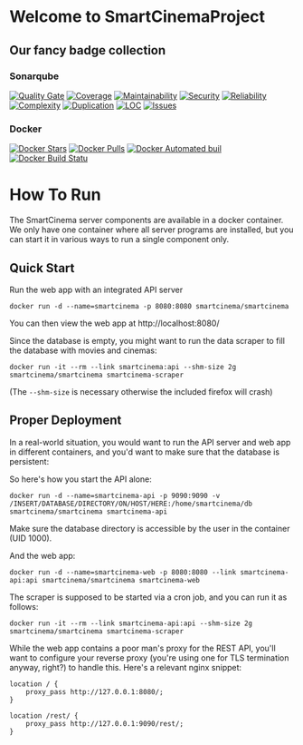 # Welcome to SmartCinemaProject

## Our fancy badge collection
### Sonarqube
[![Quality Gate](https://sonarqube.com/api/badges/gate?key=de.tinf15b4.kino%3AHEAD)](https://sonarqube.com/dashboard/index/de.tinf15b4.kino%3AHEAD) 
[![Coverage](https://sonarqube.com/api/badges/measure?key=de.tinf15b4.kino%3AHEAD&metric=coverage)](https://sonarqube.com/component_measures/domain/Coverage?id=de.tinf15b4.kino%3AHEAD)
[![Maintainability](https://sonarqube.com/api/badges/measure?key=de.tinf15b4.kino%3AHEAD&metric=sqale_rating)](https://sonarqube.com/component_measures/domain/Maintainability?id=de.tinf15b4.kino%3AHEAD)
[![Security](https://sonarqube.com/api/badges/measure?key=de.tinf15b4.kino%3AHEAD&metric=security_rating)](https://sonarqube.com/component_measures/domain/Security?id=de.tinf15b4.kino%3AHEAD)
[![Reliability](https://sonarqube.com/api/badges/measure?key=de.tinf15b4.kino%3AHEAD&metric=reliability_rating)](https://sonarqube.com/component_measures/domain/Reliability?id=de.tinf15b4.kino%3AHEAD)
[![Complexity](https://sonarqube.com/api/badges/measure?key=de.tinf15b4.kino%3AHEAD&metric=complexity)](https://sonarqube.com/component_measures/domain/Complexity?id=de.tinf15b4.kino%3AHEAD)
[![Duplication](https://sonarqube.com/api/badges/measure?key=de.tinf15b4.kino%3AHEAD&metric=duplicated_lines_density)](https://sonarqube.com/component_measures/domain/Duplications?id=de.tinf15b4.kino%3AHEAD)
[![LOC](https://sonarqube.com/api/badges/measure?key=de.tinf15b4.kino%3AHEAD&metric=ncloc)](https://sonarqube.com/component_measures/domain/Size?id=de.tinf15b4.kino%3AHEAD)
[![Issues](https://sonarqube.com/api/badges/measure?key=de.tinf15b4.kino%3AHEAD&metric=violations)](https://sonarqube.com/component_issues?id=de.tinf15b4.kino%3AHEAD#resolved=false)

### Docker

[![Docker Stars](https://img.shields.io/docker/stars/smartcinema/smartcinema.svg)](https://hub.docker.com/r/smartcinema/smartcinema/)
[![Docker Pulls](https://img.shields.io/docker/pulls/smartcinema/smartcinema.svg)](https://hub.docker.com/r/smartcinema/smartcinema/)
[![Docker Automated buil](https://img.shields.io/docker/automated/smartcinema/smartcinema.svg)](https://hub.docker.com/r/smartcinema/smartcinema/)
[![Docker Build Statu](https://img.shields.io/docker/build/smartcinema/smartcinema.svg)](https://hub.docker.com/r/smartcinema/smartcinema/)

# How To Run

The SmartCinema server components are available in a docker container. We only have one container where
all server programs are installed, but you can start it in various ways to run a single component only.

## Quick Start

Run the web app with an integrated API server

    docker run -d --name=smartcinema -p 8080:8080 smartcinema/smartcinema

You can then view the web app at http://localhost:8080/

Since the database is empty, you might want to run the data scraper to fill
the database with movies and cinemas:

    docker run -it --rm --link smartcinema:api --shm-size 2g smartcinema/smartcinema smartcinema-scraper

(The `--shm-size` is necessary otherwise the included firefox will crash)

## Proper Deployment

In a real-world situation, you would want to run the API server and web app in different containers,
and you'd want to make sure that the database is persistent:

So here's how you start the API alone:

    docker run -d --name=smartcinema-api -p 9090:9090 -v /INSERT/DATABASE/DIRECTORY/ON/HOST/HERE:/home/smartcinema/db smartcinema/smartcinema smartcinema-api

Make sure the database directory is accessible by the user in the container (UID 1000).

And the web app:

    docker run -d --name=smartcinema-web -p 8080:8080 --link smartcinema-api:api smartcinema/smartcinema smartcinema-web

The scraper is supposed to be started via a cron job, and you can run it as follows:

    docker run -it --rm --link smartcinema-api:api --shm-size 2g smartcinema/smartcinema smartcinema-scraper

While the web app contains a poor man's proxy for the REST API, you'll want to
configure your reverse proxy (you're using one for TLS termination anyway, right?)
to handle this. Here's a relevant nginx snippet:

    location / {
        proxy_pass http://127.0.0.1:8080/;
    }

    location /rest/ {
        proxy_pass http://127.0.0.1:9090/rest/;
    }
